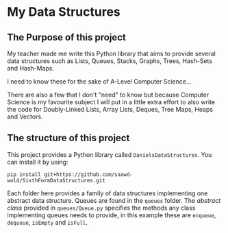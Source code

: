 # My Data Structures

## The Purpose of this project

My teacher made me write this Python library that aims to provide several data structures such as Lists, Queues, Stacks, Graphs, Trees, Hash-Sets and Hash-Maps.

I need to know these for the sake of A-Level Computer Science...

There are also a few that I don't "need" to know but because Computer Science is my favourite subject I will put in a little extra effort to also write the code for Doubly-Linked Lists, Array Lists, Deques, Tree Maps, Heaps and Vectors. 

## The structure of this project
This project provides a Python library called `DanielsDataStructures`. You can install it by using:
```
pip install git+https://github.com/saawd-wold/SixthFormDataStructures.git
```

Each folder here provides a family of data structures implementing one abstract data structure. Queues are found in the `queues` folder. The *abstract class* provided in `queues/Queue.py` specifies the methods any class implementing queues needs to provide, in this example these are `enqueue`, `dequeue`, `isEmpty` and `isFull`.  


